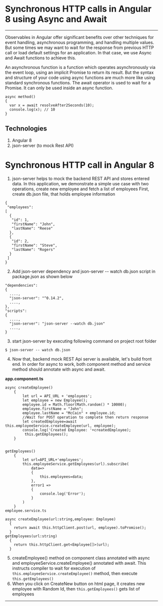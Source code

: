 # Synchronous HTTP calls in Angular 8 using Async and Await
---

Observables in Angular offer significant benefits over other techniques for event handling, asynchronous programming, and handling multiple values. But some times we may want to wait for the response from previous HTTP call or load default settings for an application. In that case, we use Async and Await functions to achieve this. 

An asynchronous function is a function which operates asynchronously via the event loop, using an implicit Promise to return its result. But the syntax and structure of your code using async functions are much more like using standard synchronous functions. The await operator is used to wait for a Promise. It can only be used inside an async function.
```
async method() 
{
  var x = await resolveAfter2Seconds(10);
  console.log(x); // 10
}
```
## Technologies
1. Angular 8
2. json-server (to mock Rest API)

# Synchronous HTTP call in Angular 8
1. json-server helps to mock the backend REST API and stores entered data. In this application, we demonstrate a simple use case with two operations, create new employee and fetch a list of employees
First, create db.json file, that holds employee information
```
{
 "employees": 
[
  {
   "id": 1,
   "firstName": "John",
   "lastName": "Reese"
  },
  {
   "id": 2,
   "firstName": "Steve",
   "lastName": "Rogers"
  }
 ]
}
```
2. Add json-server dependency and json-server -- watch db.json script in package.json as shown below
```
"dependencies": 
{   
  ....,    
  "json-server": "^0.14.2",
  ....,
},
"scripts": 
{
  ....,
  "json-server": "json-server --watch db.json"
  ....,
}
```
3. start json-server by executing following command on project root folder
```
$ json-server -- watch db.json
```
4. Now that, backend mock REST Api server is available, let's build front end. In order for async to work, both component method and service method should annotate with async and await.

**app.component.ts**
```
async createEmployee()
    {
        let url = API_URL + 'employees';
        let employee = new Employee();
        employee.id = Math.floor(Math.random() * 10000);
        employee.firstName = "John";
        employee.lastName = "McCain" + employee.id;
        //Wait for POST operation to complete then return response
        let createdEmployee=await this.employeeService.createEmployee(url, employee);
        console.log('Created Employee: '+createdEmployee);
         this.getEmployees();
    }


getEmployees()
    {
        let url=API_URL+'employees';
        this.employeeService.getEmployees(url).subscribe(
            data=>
            {
                this.employees=data;
            },
            error1 =>
            {
                console.log('Error');
            }
        )
    }
employee.service.ts

async createEmployee(url:string,employee: Employee)
  {
    return await this.httpClient.post(url, employee).toPromise();
  }
getEmployees(url:string)
  {
    return this.httpClient.get<Employee[]>(url);
  }
  ```
5. createEmployee() method on component class annotated with async and employeeService.createEmployee() annotated with await. This instructs compiler to wait for execution of `this.employeeService.createEmployee()` method, then execute `this.getEmployees()`
6. When you click on CreateNew button on html page, it creates new employee with Random Id, then `this.getEmployees()` gets list of employees


---

